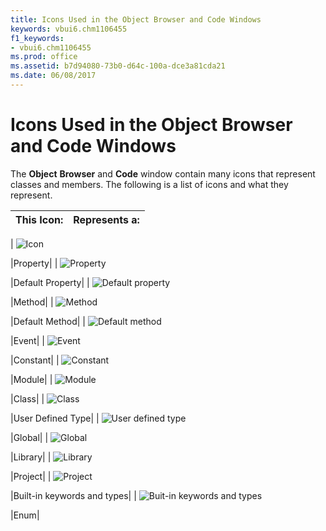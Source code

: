 ```yaml
---
title: Icons Used in the Object Browser and Code Windows
keywords: vbui6.chm1106455
f1_keywords:
- vbui6.chm1106455
ms.prod: office
ms.assetid: b7d94080-73b0-d64c-100a-dce3a81cda21
ms.date: 06/08/2017
---
```



# Icons Used in the Object Browser and Code Windows

The **Object** **Browser** and **Code** window contain many icons that represent classes and members. The following is a list of icons and what they represent.



|**This Icon:**|**Represents a:**|
|:-----|:-----|
|
![Icon](images/property_ZA01201646.gif)

|Property|
|
![Property](images/defprop_ZA01201599.gif)

|Default Property|
|
![Default property](images/vb2a531_ZA01201804.gif)

|Method|
|
![Method](images/defmeth_ZA01201598.gif)

|Default Method|
|
![Default method](images/event_ZA01201605.gif)

|Event|
|
![Event](images/constant_ZA01201590.gif)

|Constant|
|
![Constant](images/module_ZA01201625.gif)

|Module|
|
![Module](images/classmod_ZA01201586.gif)

|Class|
|
![Class](images/udt_ZA01201772.gif)

|User Defined Type|
|
![User defined type](images/global_ZA01201612.gif)

|Global|
|
![Global](images/library_ZA01201620.gif)

|Library|
|
![Library](images/project_ZA01201643.gif)

|Project|
|
![Project](images/intrin_ZA01201811.gif)

|Built-in keywords and types|
|
![Buit-in keywords and types](images/enum_ZA01201604.gif)

|Enum|

